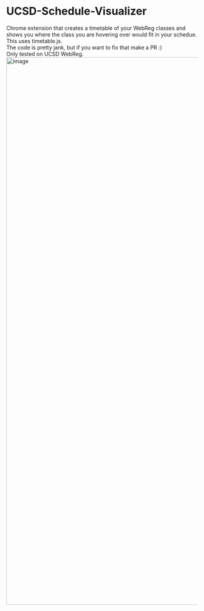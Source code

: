 # UCSD-Schedule-Visualizer
Chrome extension that creates a timetable of your WebReg classes and shows you where the class you are hovering over would fit in your schedue. This uses timetable.js.  
The code is pretty jank, but if you want to fix that make a PR :)  
Only tested on UCSD WebReg.
<img width="1440" alt="image" src="https://user-images.githubusercontent.com/34536619/184556792-27b738d2-a017-4fe5-8876-f4e6b17a7851.png">
